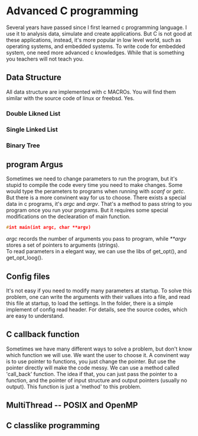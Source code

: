 # Advanced C programming
Several years have passed since I first learned c programming language. I use it to analysis data, simulate and create applications. But C is not good at these applications, instead, it's more popular in low level world, such as operating systems, and embedded systems. To write code for embedded system, one need more advanced c knowledges. While that is something you teachers will not teach you.

## Data Structure
All data structure are implemented with c MACROs.
You will find them similar with the source code of linux or freebsd. Yes.

### Double Likned List

### Single Linked List

### Binary Tree

## program Argus
Sometimes we need to change parameters to run the program, but it's stupid to compile the code every time you need to make changes. Some would type the perameters to programs when running with _scanf_ or _getc_. But there is a more convinent way for us to choose. There exists a special data in c programs, it's _argc_ and _argv_. That's a method to pass string to you program once you run your programs. But it requires some special modifications on the declearation of main function. 
```C
#int main(int argc, char **argv)
``` 
_argc_ records the number of arguments you pass to program, while _**argv_ stores a set of pointers to arguments (strings).   
To read parameters in a elegant way, we can use the libs of get_opt(), and get_opt_loog().
## Config files
It's not easy if you need to modify many parameters at startup. To solve this problem, one can write the arguments with their vallues into a file, and read this file at startup, to load the settings. 
In the folder, there is a simple implement of config read header. For details, see the source codes, which are easy to understand.
## C callback function
Sometimes we have many different ways to solve a problem, but don't know which function we will use. We want the user to choose it. A convinent way is to use pointer to functions, you just change the pointer. But use the pointer directly will make the code messy. We can use a method called 'call_back' function. The idea if that, you can just pass the pointer to a function, and the pointer of input structure and output pointers (usually no output). This function is just a 'method' to this problem.  
## MultiThread -- POSIX and OpenMP

## C classlike programming

